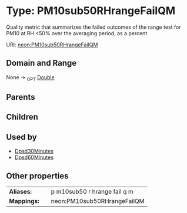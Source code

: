 
# Type: PM10sub50RHrangeFailQM


Quality metric that summarizes the failed outcomes of the range test for PM10 at RH <50% over the averaging period, as a percent

URI: [neon:PM10sub50RHrangeFailQM](https://data.neonscience.org/PM10sub50RHrangeFailQM)


## Domain and Range

None ->  <sub>OPT</sub> [Double](types/Double.md)

## Parents


## Children


## Used by

 * [Dpsd30Minutes](Dpsd30Minutes.md)
 * [Dpsd60Minutes](Dpsd60Minutes.md)

## Other properties

|  |  |  |
| --- | --- | --- |
| **Aliases:** | | p m10sub50 r hrange fail q m |
| **Mappings:** | | neon:PM10sub50RHrangeFailQM |


